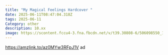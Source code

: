 ```yaml
---
title: "My Magical Feelings Hardcover "
date: 2025-06-11T08:47:04.318Z
tags: 2025-06-11
Category: other
description: 10.xx
image: https://scontent.fccu4-3.fna.fbcdn.net/v/t39.30808-6/506098550_10161946314646608_7093650396609825422_n.jpg?stp=dst-jpg_p526x296_tt6&_nc_cat=110&ccb=1-7&_nc_sid=aa7b47&_nc_ohc=Z5sctpENCL0Q7kNvwFRvKr8&_nc_oc=Adk8cYHC35f-ozIeGsw077_PYhdUkjlT96XsGtz-sPvdQng-1iphevlfzrRAVYAEKzk&_nc_zt=23&_nc_ht=scontent.fccu4-3.fna&_nc_gid=c_lj_Eub4jwZTjAMdD6g3Q&oh=00_AfP6Gc6TVS3mFtbp7rCb7hrt0dnHIB6m-uWY2e-rifj_RA&oe=684F2EA8
---
```

https://amzlink.to/az0MYw3RFpJ1V ad